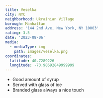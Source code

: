 ```yaml
---
title: Veselka
city: NYC
neighborhood: Ukrainian Village
borough: Manhattan
address: '144 2nd Ave, New York, NY 10003'
rating: 3.5
date: '2023-08-06'
media:
  - mediaType: img
    path: images/veselka.png
coordinates:
  latitude: 40.7289226
  longitude: -73.98692849999999
---
```


- Good amount of syrup
- Served with glass of ice
- Branded glass always a nice touch
